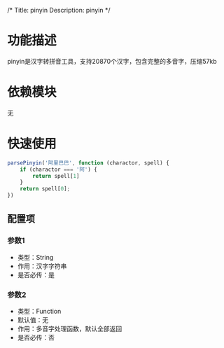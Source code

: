 /*
Title: pinyin
Description: pinyin
*/

# 功能描述
pinyin是汉字转拼音工具，支持20870个汉字，包含完整的多音字，压缩57kb

# 依赖模块
无

# 快速使用

```js
parsePinyin('阿里巴巴', function (charactor, spell) {
    if (charactor === '阿') {
        return spell[1]
    }
    return spell[0];
})
```

## 配置项

### 参数1
* 类型：String
* 作用：汉字字符串
* 是否必传：是
### 参数2
* 类型：Function
* 默认值：无
* 作用：多音字处理函数，默认全部返回
* 是否必传：否
